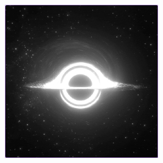<table align="center" style="border-collapse: collapse; margin: 0 auto; border-spacing: 0; width: 100%;">
  <tr>
    <td style="padding: 0; border: 1px solid #7F3FBF; border-radius: 5px; background-color: #0D1117;">
      <a href="https://github.com/Izaacapp">
        <img src="https://github.com/Izaacapp/Izaacapp/blob/main/blackhole2.gif" style="display: block; max-width: 100%; height: auto; border-radius: 5px;">
      </a>
    </td>
  </tr>
</table>
